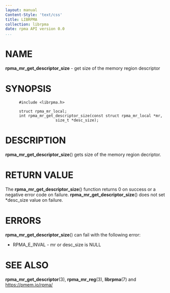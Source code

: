 ```yaml
---
layout: manual
Content-Style: 'text/css'
title: LIBRPMA
collection: librpma
date: rpma API version 0.0
...
```


[comment]: <> (SPDX-License-Identifier: BSD-3-Clause)
[comment]: <> (Copyright 2020, Intel Corporation)

NAME
====

**rpma\_mr\_get\_descriptor\_size** - get size of the memory region
descriptor

SYNOPSIS
========

          #include <librpma.h>

          struct rpma_mr_local;
          int rpma_mr_get_descriptor_size(const struct rpma_mr_local *mr,
                          size_t *desc_size);

DESCRIPTION
===========

**rpma\_mr\_get\_descriptor\_size**() gets size of the memory region
decriptor.

RETURN VALUE
============

The **rpma\_mr\_get\_descriptor\_size**() function returns 0 on success
or a negative error code on failure.
**rpma\_mr\_get\_descriptor\_size**() does not set \*desc\_size value on
failure.

ERRORS
======

**rpma\_mr\_get\_descriptor\_size**() can fail with the following error:

-   RPMA\_E\_INVAL - mr or desc\_size is NULL

SEE ALSO
========

**rpma\_mr\_get\_descriptor**(3), **rpma\_mr\_reg**(3), **librpma**(7)
and https://pmem.io/rpma/
